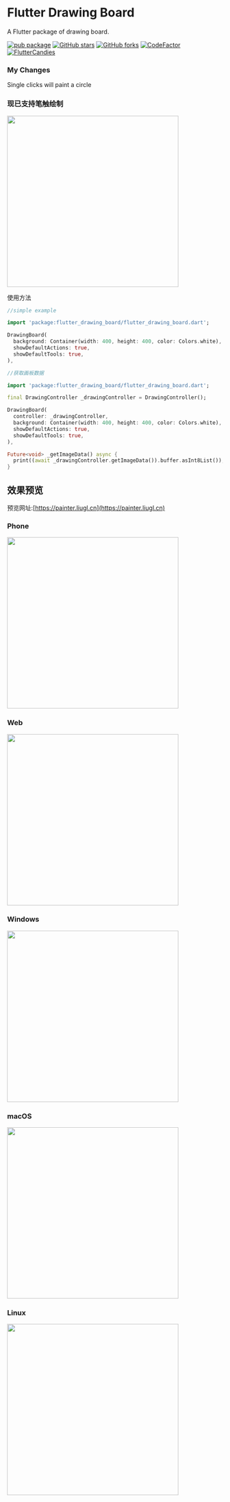 # Flutter Drawing Board

A Flutter package of drawing board.

[![pub package](https://img.shields.io/pub/v/flutter_drawing_board?logo=dart&label=stable&style=flat-square)](https://pub.dev/packages/flutter_drawing_board)
[![GitHub stars](https://img.shields.io/github/stars/fluttercandies/flutter_drawing_board?logo=github&style=flat-square)](https://github.com/fluttercandies/flutter_drawing_board/stargazers)
[![GitHub forks](https://img.shields.io/github/forks/fluttercandies/flutter_drawing_board?logo=github&style=flat-square)](https://github.com/fluttercandies/flutter_drawing_board/network/members)
[![CodeFactor](https://img.shields.io/codefactor/grade/github/fluttercandies/flutter_drawing_board?logo=codefactor&logoColor=%23ffffff&style=flat-square)](https://www.codefactor.io/repository/github/fluttercandies/flutter_drawing_board)
<a target="_blank" href="https://jq.qq.com/?_wv=1027&k=5bcc0gy"><img border="0" src="https://pub.idqqimg.com/wpa/images/group.png" alt="FlutterCandies" title="FlutterCandies"></a>

### My Changes
Single clicks will paint a circle

### 现已支持笔触绘制
<img src="https://raw.githubusercontent.com/xSILENCEx/flutter_drawing_board/master/preview/an.gif" height=400>

使用方法
```dart
//simple example

import 'package:flutter_drawing_board/flutter_drawing_board.dart';

DrawingBoard(
  background: Container(width: 400, height: 400, color: Colors.white),
  showDefaultActions: true,
  showDefaultTools: true,
),
```

```dart
//获取画板数据

import 'package:flutter_drawing_board/flutter_drawing_board.dart';

final DrawingController _drawingController = DrawingController();

DrawingBoard(
  controller: _drawingController,
  background: Container(width: 400, height: 400, color: Colors.white),
  showDefaultActions: true,
  showDefaultTools: true,
),

Future<void> _getImageData() async {
  print((await _drawingController.getImageData()).buffer.asInt8List());
}
```

## 效果预览

预览网址:[https://painter.liugl.cn](https://painter.liugl.cn)

### Phone
<img src="https://raw.githubusercontent.com/xSILENCEx/flutter_drawing_board/master/preview/phone.jpg" height=400>

### Web
<img src="https://raw.githubusercontent.com/xSILENCEx/flutter_drawing_board/master/preview/web.png" height=400>

### Windows
<img src="https://raw.githubusercontent.com/xSILENCEx/flutter_drawing_board/master/preview/win.png" height=400>

### macOS
<img src="https://raw.githubusercontent.com/xSILENCEx/flutter_drawing_board/master/preview/mac.png" height=400>

### Linux
<img src="https://raw.githubusercontent.com/xSILENCEx/flutter_drawing_board/master/preview/linux.png" height=400>
